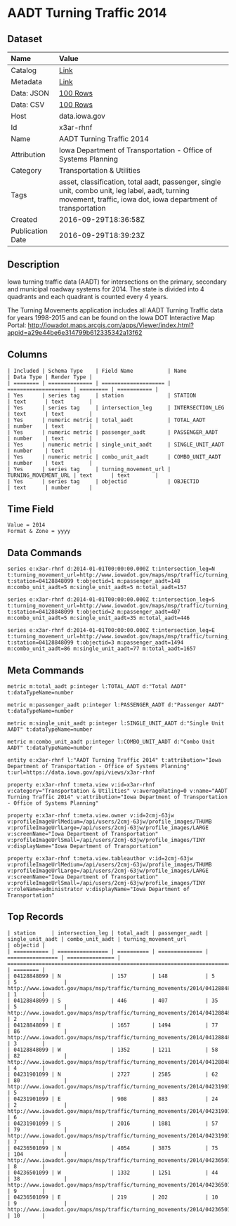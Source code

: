 # AADT Turning Traffic 2014

## Dataset

| Name | Value |
| :--- | :---- |
| Catalog | [Link](https://catalog.data.gov/dataset/aadt-turning-traffic-2014) |
| Metadata | [Link](https://data.iowa.gov/api/views/x3ar-rhnf) |
| Data: JSON | [100 Rows](https://data.iowa.gov/api/views/x3ar-rhnf/rows.json?max_rows=100) |
| Data: CSV | [100 Rows](https://data.iowa.gov/api/views/x3ar-rhnf/rows.csv?max_rows=100) |
| Host | data.iowa.gov |
| Id | x3ar-rhnf |
| Name | AADT Turning Traffic 2014 |
| Attribution | Iowa Department of Transportation - Office of Systems Planning |
| Category | Transportation & Utilities |
| Tags | asset, classification, total aadt, passenger, single unit, combo unit, leg label, aadt, turning movement, traffic, iowa dot, iowa department of transportation |
| Created | 2016-09-29T18:36:58Z |
| Publication Date | 2016-09-29T18:39:23Z |

## Description

Iowa turning traffic data (AADT) for intersections on the primary, secondary and municipal roadway systems for 2014. The state is divided into 4 quadrants and each quadrant is counted every 4 years.

The Turning Movements application includes all AADT Turning Traffic data for years 1998-2015 and can be found on the Iowa DOT Interactive Map Portal: http://iowadot.maps.arcgis.com/apps/Viewer/index.html?appid=a29e44be6e314799b612335342a13f62

## Columns

```ls
| Included | Schema Type    | Field Name           | Name                 | Data Type | Render Type |
| ======== | ============== | ==================== | ==================== | ========= | =========== |
| Yes      | series tag     | station              | STATION              | text      | text        |
| Yes      | series tag     | intersection_leg     | INTERSECTION_LEG     | text      | text        |
| Yes      | numeric metric | total_aadt           | TOTAL_AADT           | number    | text        |
| Yes      | numeric metric | passenger_aadt       | PASSENGER_AADT       | number    | text        |
| Yes      | numeric metric | single_unit_aadt     | SINGLE_UNIT_AADT     | number    | text        |
| Yes      | numeric metric | combo_unit_aadt      | COMBO_UNIT_AADT      | number    | text        |
| Yes      | series tag     | turning_movement_url | TURNING_MOVEMENT_URL | text      | text        |
| Yes      | series tag     | objectid             | OBJECTID             | text      | number      |
```

## Time Field

```ls
Value = 2014
Format & Zone = yyyy
```

## Data Commands

```ls
series e:x3ar-rhnf d:2014-01-01T00:00:00.000Z t:intersection_leg=N t:turning_movement_url=http://www.iowadot.gov/maps/msp/traffic/turning_movements/2014/04128848099.pdf t:station=04128848099 t:objectid=1 m:passenger_aadt=148 m:combo_unit_aadt=5 m:single_unit_aadt=5 m:total_aadt=157

series e:x3ar-rhnf d:2014-01-01T00:00:00.000Z t:intersection_leg=S t:turning_movement_url=http://www.iowadot.gov/maps/msp/traffic/turning_movements/2014/04128848099.pdf t:station=04128848099 t:objectid=2 m:passenger_aadt=407 m:combo_unit_aadt=5 m:single_unit_aadt=35 m:total_aadt=446

series e:x3ar-rhnf d:2014-01-01T00:00:00.000Z t:intersection_leg=E t:turning_movement_url=http://www.iowadot.gov/maps/msp/traffic/turning_movements/2014/04128848099.pdf t:station=04128848099 t:objectid=3 m:passenger_aadt=1494 m:combo_unit_aadt=86 m:single_unit_aadt=77 m:total_aadt=1657
```

## Meta Commands

```ls
metric m:total_aadt p:integer l:TOTAL_AADT d:"Total AADT" t:dataTypeName=number

metric m:passenger_aadt p:integer l:PASSENGER_AADT d:"Passenger AADT" t:dataTypeName=number

metric m:single_unit_aadt p:integer l:SINGLE_UNIT_AADT d:"Single Unit AADT" t:dataTypeName=number

metric m:combo_unit_aadt p:integer l:COMBO_UNIT_AADT d:"Combo Unit AADT" t:dataTypeName=number

entity e:x3ar-rhnf l:"AADT Turning Traffic 2014" t:attribution="Iowa Department of Transportation - Office of Systems Planning" t:url=https://data.iowa.gov/api/views/x3ar-rhnf

property e:x3ar-rhnf t:meta.view v:id=x3ar-rhnf v:category="Transportation & Utilities" v:averageRating=0 v:name="AADT Turning Traffic 2014" v:attribution="Iowa Department of Transportation - Office of Systems Planning"

property e:x3ar-rhnf t:meta.view.owner v:id=2cmj-63jw v:profileImageUrlMedium=/api/users/2cmj-63jw/profile_images/THUMB v:profileImageUrlLarge=/api/users/2cmj-63jw/profile_images/LARGE v:screenName="Iowa Department of Transportation" v:profileImageUrlSmall=/api/users/2cmj-63jw/profile_images/TINY v:displayName="Iowa Department of Transportation"

property e:x3ar-rhnf t:meta.view.tableauthor v:id=2cmj-63jw v:profileImageUrlMedium=/api/users/2cmj-63jw/profile_images/THUMB v:profileImageUrlLarge=/api/users/2cmj-63jw/profile_images/LARGE v:screenName="Iowa Department of Transportation" v:profileImageUrlSmall=/api/users/2cmj-63jw/profile_images/TINY v:roleName=administrator v:displayName="Iowa Department of Transportation"
```

## Top Records

```ls
| station     | intersection_leg | total_aadt | passenger_aadt | single_unit_aadt | combo_unit_aadt | turning_movement_url                                                           | objectid | 
| =========== | ================ | ========== | ============== | ================ | =============== | ============================================================================== | ======== | 
| 04128848099 | N                | 157        | 148            | 5                | 5               | http://www.iowadot.gov/maps/msp/traffic/turning_movements/2014/04128848099.pdf | 1        | 
| 04128848099 | S                | 446        | 407            | 35               | 5               | http://www.iowadot.gov/maps/msp/traffic/turning_movements/2014/04128848099.pdf | 2        | 
| 04128848099 | E                | 1657       | 1494           | 77               | 86              | http://www.iowadot.gov/maps/msp/traffic/turning_movements/2014/04128848099.pdf | 3        | 
| 04128848099 | W                | 1352       | 1211           | 58               | 82              | http://www.iowadot.gov/maps/msp/traffic/turning_movements/2014/04128848099.pdf | 4        | 
| 04231901099 | N                | 2727       | 2585           | 62               | 80              | http://www.iowadot.gov/maps/msp/traffic/turning_movements/2014/04231901099.pdf | 5        | 
| 04231901099 | E                | 908        | 883            | 24               | 2               | http://www.iowadot.gov/maps/msp/traffic/turning_movements/2014/04231901099.pdf | 6        | 
| 04231901099 | S                | 2016       | 1881           | 57               | 79              | http://www.iowadot.gov/maps/msp/traffic/turning_movements/2014/04231901099.pdf | 7        | 
| 04236501099 | N                | 4054       | 3875           | 75               | 104             | http://www.iowadot.gov/maps/msp/traffic/turning_movements/2014/04236501099.pdf | 8        | 
| 04236501099 | W                | 1332       | 1251           | 44               | 38              | http://www.iowadot.gov/maps/msp/traffic/turning_movements/2014/04236501099.pdf | 9        | 
| 04236501099 | E                | 219        | 202            | 10               | 9               | http://www.iowadot.gov/maps/msp/traffic/turning_movements/2014/04236501099.pdf | 10       | 
```